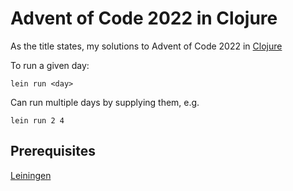 # Advent of Code 2022 in Clojure

As the title states, my solutions to Advent of Code 2022 in [Clojure](https://clojure.org)

To run a given day:

```
lein run <day>
```

Can run multiple days by supplying them, e.g.

```
lein run 2 4
```

## Prerequisites

[Leiningen](https://leiningen.org/)